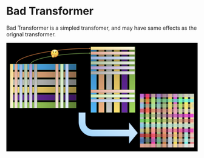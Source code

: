# Bad Transformer

Bad Transformer is a simpled transfomer, and may have same effects as the orignal transformer.

![Figure of Struct](figure.png)